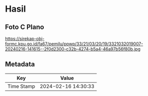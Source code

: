 # Hasil

## Foto C Plano

https://sirekap-obj-formc.kpu.go.id/fa67/pemilu/ppwp/33/21/03/20/19/3321032019007-20240216-141615--2f0d2300-c32b-4274-b5a4-46a97b56f80b.jpg


## Metadata

| Key        | Value               |
| ---------- | ------------------- |
| Time Stamp | 2024-02-16 14:30:33 |



